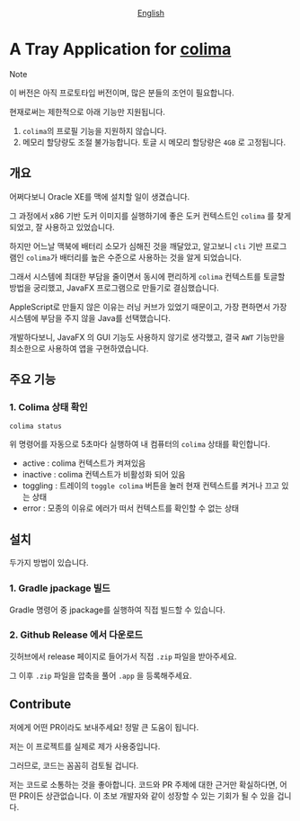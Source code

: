 <p align="center">
<a href="https://github.com/blu3fishez/colima-tray/blob/main/docs/README.en.md">English</a>
</p>

# A Tray Application for [colima](https://github.com/abiosoft/colima)

> [!NOTE]
>
> 이 버전은 아직 프로토타입 버전이며, 많은 분들의 조언이 필요합니다.
>
> 현재로써는 제한적으로 아래 기능만 지원됩니다.
>
> 1. `colima`의 프로필 기능을 지원하지 않습니다.
> 2. 메모리 할당량도 조절 불가능합니다. 토글 시 메모리 할당량은 `4GB` 로 고정됩니다.
>

## 개요

어쩌다보니 Oracle XE를 맥에 설치할 일이 생겼습니다.

그 과정에서 x86 기반 도커 이미지를 실행하기에 좋은 도커 컨텍스트인 `colima` 를 찾게 되었고, 잘 사용하고 있었습니다.

하지만 어느날 맥북에 배터리 소모가 심해진 것을 깨달았고, 알고보니 `cli` 기반 프로그램인 `colima`가 배터리를 높은 수준으로 사용하는 것을 알게 되었습니다.

그래서 시스템에 최대한 부담을 줄이면서 동시에 편리하게 `colima` 컨텍스트를 토글할 방법을 궁리했고, JavaFX 프로그램으로 만들기로 결심했습니다.

AppleScript로 만들지 않은 이유는 러닝 커브가 있었기 때문이고, 가장 편하면서 가장 시스템에 부담을 주지 않을 Java를 선택했습니다.

개발하다보니, JavaFX 의 GUI 기능도 사용하지 않기로 생각했고, 결국 `AWT` 기능만을 최소한으로 사용하여 앱을 구현하였습니다.

## 주요 기능

### 1. Colima 상태 확인

```
colima status
```

위 명령어를 자동으로 5초마다 실행하여 내 컴퓨터의 `colima` 상태를 확인합니다.

- active : colima 컨텍스트가 켜져있음
- inactive : colima 컨텍스트가 비활성화 되어 있음
- toggling : 트레이의 `toggle colima` 버튼을 눌러 현재 컨텍스트를 켜거나 끄고 있는 상태
- error : 모종의 이유로 에러가 떠서 컨텍스트를 확인할 수 없는 상태

## 설치

두가지 방법이 있습니다.

### 1. Gradle jpackage 빌드

Gradle 명령어 중 jpackage를 실행하여 직접 빌드할 수 있습니다.

### 2. Github Release 에서 다운로드

깃허브에서 release 페이지로 들어가서 직접 `.zip` 파일을 받아주세요.

그 이후 `.zip` 파일을 압축을 풀어 `.app` 을 등록해주세요.

## Contribute

저에게 어떤 PR이라도 보내주세요! 정말 큰 도움이 됩니다.

저는 이 프로젝트를 실제로 제가 사용중입니다.

그러므로, 코드는 꼼꼼히 검토될 겁니다.

저는 코드로 소통하는 것을 좋아합니다.
코드와 PR 주제에 대한 근거만 확실하다면, 어떤 PR이든 상관없습니다.
이 초보 개발자와 같이 성장할 수 있는 기회가 될 수 있을 겁니다.